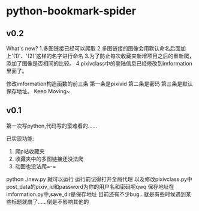 # python-bookmark-spider

## v0.2
What's new?
1.多图链接已经可以爬取
2.多图链接的图像会用默认命名后面加上'(1)'、'(2)'这样的名字进行命名
3.为了防止每次收藏夹新增项目之后的重新爬，添加了图像是否相同的比较。
4.pixivclass中的登陆信息已经修改到imformation里面了。

修改imformation构造函数的前三条
第一条是pixivid
第二条是密码
第三条是默认保存地址。
Keep Moving~



## v0.1
第一次写python,代码写的蛮难看的……

已实现功能:
1. 爬p站收藏夹
2. 收藏夹中的多图链接还没法爬
3. 动图也没法爬=-=

python ./new.py 就可以运行
运行前记得打开全局代理
以及修改pixivclass.py中
post_data的pixiv_id和password为你的用户名和密码呢qwq
保存地址在imformation.py中,save_dir是保存地址
目前还有不少bug…就是有些时候遇到某些标题就崩了……倒是不影响其他的
